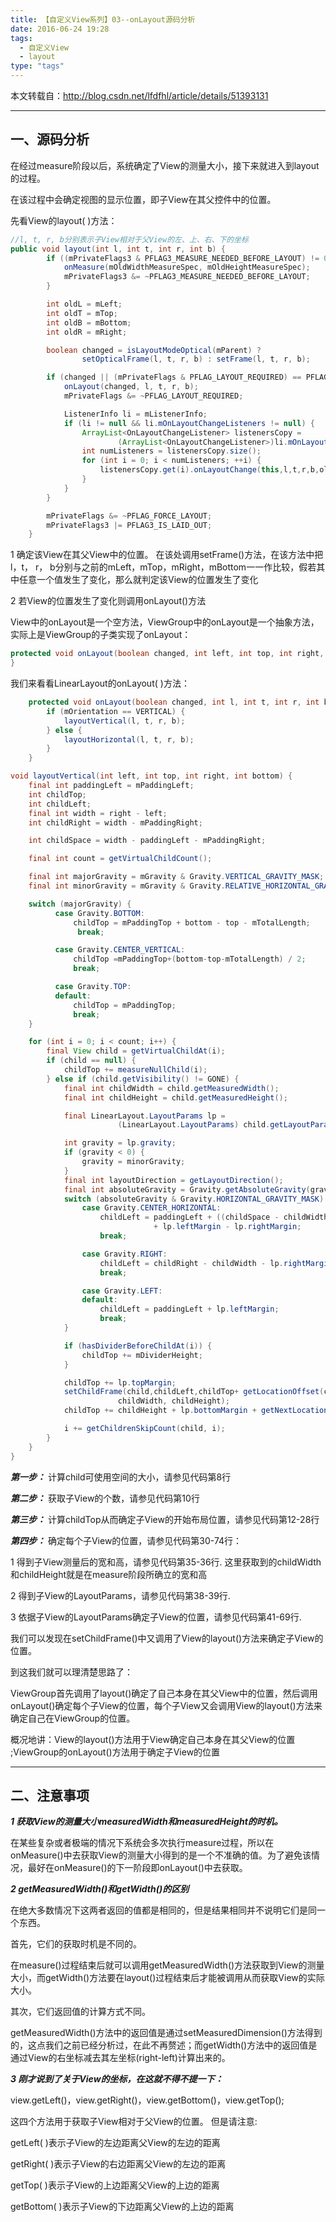 ```yaml
---
title: 【自定义View系列】03--onLayout源码分析
date: 2016-06-24 19:28
tags:
  - 自定义View
  - layout
type: "tags"
---
```


本文转载自：http://blog.csdn.net/lfdfhl/article/details/51393131

----------

## 一、源码分析

在经过measure阶段以后，系统确定了View的测量大小，接下来就进入到layout的过程。

在该过程中会确定视图的显示位置，即子View在其父控件中的位置。

先看View的layout( )方法：

<!--more-->

``` Java
//l, t, r, b分别表示子View相对于父View的左、上、右、下的坐标
public void layout(int l, int t, int r, int b) {
        if ((mPrivateFlags3 & PFLAG3_MEASURE_NEEDED_BEFORE_LAYOUT) != 0) {
            onMeasure(mOldWidthMeasureSpec, mOldHeightMeasureSpec);
            mPrivateFlags3 &= ~PFLAG3_MEASURE_NEEDED_BEFORE_LAYOUT;
        }

        int oldL = mLeft;
        int oldT = mTop;
        int oldB = mBottom;
        int oldR = mRight;

        boolean changed = isLayoutModeOptical(mParent) ?
                setOpticalFrame(l, t, r, b) : setFrame(l, t, r, b);

        if (changed || (mPrivateFlags & PFLAG_LAYOUT_REQUIRED) == PFLAG_LAYOUT_REQUIRED) {
            onLayout(changed, l, t, r, b);
            mPrivateFlags &= ~PFLAG_LAYOUT_REQUIRED;

            ListenerInfo li = mListenerInfo;
            if (li != null && li.mOnLayoutChangeListeners != null) {
                ArrayList<OnLayoutChangeListener> listenersCopy =
                        (ArrayList<OnLayoutChangeListener>)li.mOnLayoutChangeListeners.clone();
                int numListeners = listenersCopy.size();
                for (int i = 0; i < numListeners; ++i) {
                    listenersCopy.get(i).onLayoutChange(this,l,t,r,b,oldL,oldT,oldR,oldB);
                }
            }
        }

        mPrivateFlags &= ~PFLAG_FORCE_LAYOUT;
        mPrivateFlags3 |= PFLAG3_IS_LAID_OUT;
    }
```

1 确定该View在其父View中的位置。
在该处调用setFrame()方法，在该方法中把l，t， r， b分别与之前的mLeft，mTop，mRight，mBottom一一作比较，假若其中任意一个值发生了变化，那么就判定该View的位置发生了变化

2 若View的位置发生了变化则调用onLayout()方法

View中的onLayout是一个空方法，ViewGroup中的onLayout是一个抽象方法，实际上是ViewGroup的子类实现了onLayout：

``` Java
protected void onLayout(boolean changed, int left, int top, int right, int bottom) {
}
```

我们来看看LinearLayout的onLayout( )方法：

``` Java
	protected void onLayout(boolean changed, int l, int t, int r, int b) {
        if (mOrientation == VERTICAL) {
            layoutVertical(l, t, r, b);
        } else {
            layoutHorizontal(l, t, r, b);
        }
    }
```

``` Java
void layoutVertical(int left, int top, int right, int bottom) {
    final int paddingLeft = mPaddingLeft;
    int childTop;
    int childLeft;
    final int width = right - left;
    int childRight = width - mPaddingRight;

    int childSpace = width - paddingLeft - mPaddingRight;

    final int count = getVirtualChildCount();

    final int majorGravity = mGravity & Gravity.VERTICAL_GRAVITY_MASK;
    final int minorGravity = mGravity & Gravity.RELATIVE_HORIZONTAL_GRAVITY_MASK;

    switch (majorGravity) {
          case Gravity.BOTTOM:
              childTop = mPaddingTop + bottom - top - mTotalLength;
               break;

          case Gravity.CENTER_VERTICAL:
              childTop =mPaddingTop+(bottom-top-mTotalLength) / 2;
              break;

          case Gravity.TOP:
          default:
              childTop = mPaddingTop;
              break;
    }

    for (int i = 0; i < count; i++) {
        final View child = getVirtualChildAt(i);
        if (child == null) {
            childTop += measureNullChild(i);
        } else if (child.getVisibility() != GONE) {
            final int childWidth = child.getMeasuredWidth();
            final int childHeight = child.getMeasuredHeight();

            final LinearLayout.LayoutParams lp =
                        (LinearLayout.LayoutParams) child.getLayoutParams();

            int gravity = lp.gravity;
            if (gravity < 0) {
                gravity = minorGravity;
            }
            final int layoutDirection = getLayoutDirection();
            final int absoluteGravity = Gravity.getAbsoluteGravity(gravity, layoutDirection);
            switch (absoluteGravity & Gravity.HORIZONTAL_GRAVITY_MASK) {
                case Gravity.CENTER_HORIZONTAL:
                    childLeft = paddingLeft + ((childSpace - childWidth) / 2)
                                + lp.leftMargin - lp.rightMargin;
                    break;

                case Gravity.RIGHT:
                    childLeft = childRight - childWidth - lp.rightMargin;
                    break;

                case Gravity.LEFT:
                default:
                    childLeft = paddingLeft + lp.leftMargin;
                    break;
            }

            if (hasDividerBeforeChildAt(i)) {
                childTop += mDividerHeight;
            }

            childTop += lp.topMargin;
            setChildFrame(child,childLeft,childTop+ getLocationOffset(child),
                        childWidth, childHeight);
            childTop += childHeight + lp.bottomMargin + getNextLocationOffset(child);

            i += getChildrenSkipCount(child, i);
        }
    }
}
```

***第一步：***
计算child可使用空间的大小，请参见代码第8行

***第二步：***
获取子View的个数，请参见代码第10行

***第三步：***
计算childTop从而确定子View的开始布局位置，请参见代码第12-28行

***第四步：***
确定每个子View的位置，请参见代码第30-74行：

1 得到子View测量后的宽和高，请参见代码第35-36行.
这里获取到的childWidth和childHeight就是在measure阶段所确立的宽和高

2 得到子View的LayoutParams，请参见代码第38-39行.

3 依据子View的LayoutParams确定子View的位置，请参见代码第41-69行.

我们可以发现在setChildFrame()中又调用了View的layout()方法来确定子View的位置。

到这我们就可以理清楚思路了：

ViewGroup首先调用了layout()确定了自己本身在其父View中的位置，然后调用onLayout()确定每个子View的位置，每个子View又会调用View的layout()方法来确定自己在ViewGroup的位置。

概况地讲：View的layout()方法用于View确定自己本身在其父View的位置 ;ViewGroup的onLayout()方法用于确定子View的位置


----------
## 二、注意事项

***1 获取View的测量大小measuredWidth和measuredHeight的时机。***

在某些复杂或者极端的情况下系统会多次执行measure过程，所以在onMeasure()中去获取View的测量大小得到的是一个不准确的值。为了避免该情况，最好在onMeasure()的下一阶段即onLayout()中去获取。

***2 getMeasuredWidth()和getWidth()的区别***

在绝大多数情况下这两者返回的值都是相同的，但是结果相同并不说明它们是同一个东西。

首先，它们的获取时机是不同的。

在measure()过程结束后就可以调用getMeasuredWidth()方法获取到View的测量大小，而getWidth()方法要在layout()过程结束后才能被调用从而获取View的实际大小。

其次，它们返回值的计算方式不同。

getMeasuredWidth()方法中的返回值是通过setMeasuredDimension()方法得到的，这点我们之前已经分析过，在此不再赘述；而getWidth()方法中的返回值是通过View的右坐标减去其左坐标(right-left)计算出来的。

***3 刚才说到了关于View的坐标，在这就不得不提一下：***

view.getLeft()，view.getRight()，view.getBottom()，view.getTop();

这四个方法用于获取子View相对于父View的位置。
但是请注意:

getLeft( )表示子View的左边距离父View的左边的距离

getRight( )表示子View的右边距离父View的左边的距离

getTop( )表示子View的上边距离父View的上边的距离

getBottom( )表示子View的下边距离父View的上边的距离
